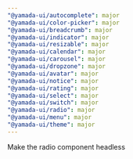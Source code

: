 ```yaml
---
"@yamada-ui/autocomplete": major
"@yamada-ui/color-picker": major
"@yamada-ui/breadcrumb": major
"@yamada-ui/indicator": major
"@yamada-ui/resizable": major
"@yamada-ui/calendar": major
"@yamada-ui/carousel": major
"@yamada-ui/dropzone": major
"@yamada-ui/avatar": major
"@yamada-ui/notice": major
"@yamada-ui/rating": major
"@yamada-ui/select": major
"@yamada-ui/switch": major
"@yamada-ui/radio": major
"@yamada-ui/menu": major
"@yamada-ui/theme": major
---
```


Make the radio component headless
